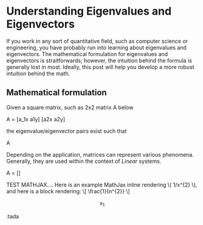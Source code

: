 # Understanding Eigenvalues and Eigenvectors

If you work in any sort of quantitative field, such as computer science or engineering, you have probably run into learning about eigenvalues and eigenvectors. The mathematical formulation for eigenvalues and eigenvectors is straitforwards; however, the intuition behind the formula is generally lost in most. Ideally, this post will help you develop a more robust intuition behind the math.
 
## Mathematical formulation

Given a square matrix, such as 2x2 matrix A below

A = [a_1x a1y] [a2x a2y]

the eigenvalue/eigenvector pairs exist such that

A 

Depending on the application, matrices can represent various phenomena. Generally, they are used within the context of *Linear* systems.



A = []









TEST MATHJAX....
Here is an example MathJax inline rendering \\( 1/x^{2} \\), and here is a block rendering: 
\\[ \frac{1}{n^{2}} \\]

$$x_1$$

:tada